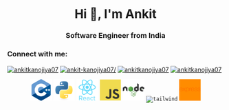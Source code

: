 <h1 align="center">Hi 👋, I'm Ankit</h1>
<h3 align="center">Software Engineer from India</h3>


<h3 align="left">Connect with me:</h3>
<p align="left">
<a href="https://twitter.com/ankitkanojiya07" target="blank"><img align="center" src="https://raw.githubusercontent.com/rahuldkjain/github-profile-readme-generator/master/src/images/icons/Social/twitter.svg" alt="ankitkanojiya07" height="30" width="40" /></a>
<a href="https://linkedin.com/in/ankit-kanojiya07/" target="blank"><img align="center" src="https://raw.githubusercontent.com/rahuldkjain/github-profile-readme-generator/master/src/images/icons/Social/linked-in-alt.svg" alt="ankit-kanojiya07/" height="30" width="40" /></a>
<a href="https://instagram.com/ankitkanojiya07" target="blank"><img align="center" src="https://raw.githubusercontent.com/rahuldkjain/github-profile-readme-generator/master/src/images/icons/Social/instagram.svg" alt="ankitkanojiya07" height="30" width="40" /></a>
<a href="https://www.hackerrank.com/ankitkanojiya07" target="blank"><img align="center" src="https://raw.githubusercontent.com/rahuldkjain/github-profile-readme-generator/master/src/images/icons/Social/hackerrank.svg" alt="ankitkanojiya07" height="30" width="40" /></a>
</p>

<div align="center">
<code><img width="50" src="https://raw.githubusercontent.com/devicons/devicon/master/icons/cplusplus/cplusplus-original.svg" alt="cplusplus" title="C++"/></code>
<code><img width="50" src="https://raw.githubusercontent.com/devicons/devicon/master/icons/python/python-original.svg" alt="python" title="Python"/></code>
<code><img width="50" src="https://raw.githubusercontent.com/devicons/devicon/master/icons/react/react-original-wordmark.svg" alt="react" title="React"/></code>
<code><img width="50" src="https://raw.githubusercontent.com/devicons/devicon/master/icons/javascript/javascript-original.svg" alt="javascript" title="JavaScript"/></code>
<code><img width="50" src="https://raw.githubusercontent.com/devicons/devicon/master/icons/nodejs/nodejs-original-wordmark.svg" alt="nodejs" title="Node.js"/></code>
<code><img width="50" src="https://www.vectorlogo.zone/logos/tailwindcss/tailwindcss-icon.svg" alt="tailwind" title="Tailwind CSS"/></code>
<code><img width="50" src="https://raw.githubusercontent.com/devicons/devicon/master/icons/express/express-original-wordmark.svg" alt="express" title="Express.js" style="filter: invert(40%) sepia(100%) saturate(2410%) hue-rotate(360deg) brightness(100%) contrast(100%);"/></code>
</code>

</div>

